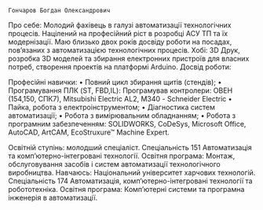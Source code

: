 	Гончаров Богдан Олександрович
Про себе:
Молодий фахівець в галузі автоматизації технологічних процесів. Націлений на професійний ріст в розробці АСУ ТП та їх модернізації. Маю близько двох років досвіду  роботи на посадах, пов’язаних з автоматизацією технологічних процесів. 
Хобі: 3D Друк, розробка 3D моделей  та збирання електронних пристроїв для власних потреб, створення проектів на платформі Arduino.
Досвід роботи:


Професійні навички:
•	Повний цикл збирання щитів (стендів);
•	Програмування ПЛК (ST, FBD,IL): 
Програмував контролери: ОВЕН (154,150, СПК7), Mitsubishi Electric AL2, 	М340 - Schneider Electric
•	Пайка, робота з електроінструментом;
•	Діагностика систем автоматизації;
•	Робота з вимірювальним обладнанням;
•	Робота з програмним забезпеченням:
SOLIDWORKS, CoDeSys, Microsoft Office, AutoCAD, ArtCAM, EcoStruxure™ Machine Expert.


Освітній ступінь: молодший спеціаліст. 
Спеціальність 151 Автоматизація та комп’ютерно-інтегровані технології. 
Освітня програма: Монтаж, обслуговування засобів і систем автоматизації технологічного виробництва.
Навчаюсь: Національний університет харчових технологій.
Спеціальність 174 Автоматизація, комп’ютерно-інтегровані технології та  робототехніка.
Освітня програма: Комп’ютерні системи та програмна інженерія в автоматизації. 

